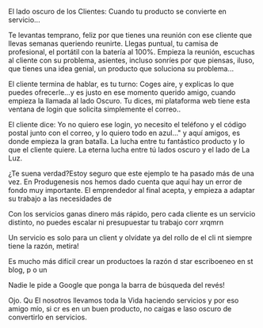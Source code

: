 El lado oscuro de los Clientes: Cuando tu producto se convierte en servicio...

Te levantas temprano, feliz por que tienes una reunión con ese cliente que llevas semanas queriendo reunirte.
Llegas puntual, tu camisa de profesional, el portátil con la batería al 100%. Empieza la reunión, escuchas al cliente con su problema, asientes, incluso sonríes por que piensas, iluso, que tienes una idea genial, un producto que soluciona su problema...

El cliente termina de hablar, es tu turno: Coges aire, y explicas lo que puedes ofrecerle...y es justo en ese momento querido amigo, cuando empieza la llamada al lado Oscuro. Tu dices, mi plataforma web tiene esta ventana de login que solicita simplemente el correo..

El cliente dice:  Yo no quiero ese login, yo necesito el teléfono y el código postal junto con el correo, y lo quiero todo en azul..." y aquí amigos, es donde empieza la gran batalla. La lucha entre tu fantástico producto y lo que el cliente quiere. La eterna lucha entre tú lados oscuro y el lado de La Luz.

¿Te suena verdad?Estoy seguro que este ejemplo te ha pasado más de una vez.  En Produgenesis nos hemos dado cuenta que aquí hay un error de fondo muy importante. El emprendedor al final acepta, y empieza a adaptar su trabajo a las necesidades de

Con los servicios ganas dinero más rápido, pero cada cliente es un servicio distinto, no puedes escalar ni presupuestar tu trabajo corr xrqmrn

Un servicio es solo para un client y olvídate ya del rollo de el cli nt siempre tiene la razón, metira!

Es mucho más difícil crear un productoes la razón d  star escriboeneo en st blog, p o un

Nadie le pide a Google que ponga la barra de búsqueda del revés!

Ojo. Qu El nosotros llevamos toda la
Vida haciendo servicios y por eso amigo mío, si cr es en un buen producto, no caigas e laso oscuro de convertirlo en servicios.
